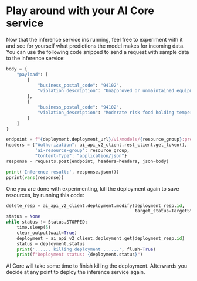 # Play around with your AI Core service

Now that the inference service ins running, feel free to experiment with it and see for
yourself what predictions the model makes for incoming data. You can use the following
code snipped to send a request with sample data to the inference service:

```python
body = { 
    "payload": [
        {
            "business_postal_code": "94102",
            "violation_description": "Unapproved or unmaintained equipment or utensils. Moderate risk food holding temperature. Noncompliance with HAACP plan or variance. Inadequate food safety knowledge or lack of certified food safety manager."
        },
        {
            "business_postal_code": "94102",
            "violation_description": "Moderate risk food holding temperature. Noncompliance with HAACP plan or variance. Inadequate food safety knowledge or lack of certified food safety manager."
        }
    ]
}

endpoint = f"{deployment.deployment_url}/v1/models/{resource_group}:predict"
headers = {"Authorization": ai_api_v2_client.rest_client.get_token(),
           'ai-resource-group': resource_group,
           "Content-Type": "application/json"}
response = requests.post(endpoint, headers=headers, json=body)

print('Inference result:', response.json())
pprint(vars(response))
```

One you are done with experimenting, kill the deployment again to save resources, by
running this code:

```python
delete_resp = ai_api_v2_client.deployment.modify(deployment_resp.id,
                                                 target_status=TargetStatus.STOPPED)
status = None
while status != Status.STOPPED:
    time.sleep(5)
    clear_output(wait=True)
    deployment = ai_api_v2_client.deployment.get(deployment_resp.id)
    status = deployment.status
    print('...... killing deployment ......', flush=True)
    print(f"Deployment status: {deployment.status}")
```

AI Core will take some time to finish killing the deployment. Afterwards you decide at any
point to deploy the inference service again.
